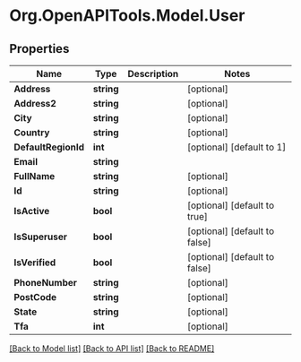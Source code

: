 
# Org.OpenAPITools.Model.User

## Properties

Name | Type | Description | Notes
------------ | ------------- | ------------- | -------------
**Address** | **string** |  | [optional] 
**Address2** | **string** |  | [optional] 
**City** | **string** |  | [optional] 
**Country** | **string** |  | [optional] 
**DefaultRegionId** | **int** |  | [optional] [default to 1]
**Email** | **string** |  | 
**FullName** | **string** |  | [optional] 
**Id** | **string** |  | [optional] 
**IsActive** | **bool** |  | [optional] [default to true]
**IsSuperuser** | **bool** |  | [optional] [default to false]
**IsVerified** | **bool** |  | [optional] [default to false]
**PhoneNumber** | **string** |  | [optional] 
**PostCode** | **string** |  | [optional] 
**State** | **string** |  | [optional] 
**Tfa** | **int** |  | [optional] 

[[Back to Model list]](../README.md#documentation-for-models)
[[Back to API list]](../README.md#documentation-for-api-endpoints)
[[Back to README]](../README.md)

